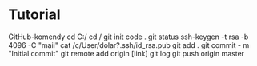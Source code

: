 # Tutorial
GitHub-komendy
cd C:/
cd    /
git init
code .
git status
ssh-keygen -t rsa -b 4096 -C "mail"
cat /c/User/dolar?.ssh/id_rsa.pub
git add .
git commit - m "Initial commit"
git remote add origin [link]
git log
git push origin master
